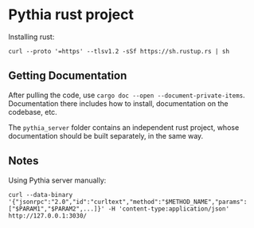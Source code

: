 # Pythia rust project

Installing rust:
```
curl --proto '=https' --tlsv1.2 -sSf https://sh.rustup.rs | sh
```

## Getting Documentation
After pulling the code, use `cargo doc --open --document-private-items`.
Documentation there includes how to install, documentation on the codebase,
etc.

The `pythia_server` folder contains an independent rust project, whose documentation 
should be built separately, in the same way.

## Notes
Using Pythia server manually:
```
curl --data-binary '{"jsonrpc":"2.0","id":"curltext","method":"$METHOD_NAME","params":["$PARAM1","$PARAM2",...]}' -H 'content-type:application/json' http://127.0.0.1:3030/
```
